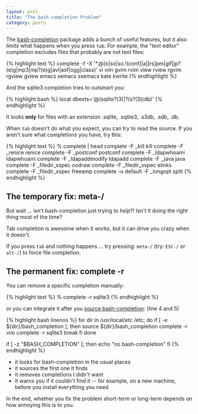 ```yaml
---
layout: post
title: "The bash-completion Problem"
category: posts
---
```


The [bash-completion](https://github.com/scop/bash-completion) package adds
a bunch of useful features, but it also *limits* what happens when you press `tab`.
For example, the "text editor" completion excludes files that probably are not text files:

{% highlight text %}
complete -f -X '*.@(o|so|so.!(conf)|a|[rs]pm|gif|jp?(e)g|mp3|mp?(e)g|avi|asf|ogg|class)' vi vim gvim rvim view rview rgvim rgview gview emacs xemacs sxemacs kate kwrite
{% endhighlight %}

And the sqlite3 completion tries to outsmart you:

{% highlight bash %}
local dbexts='@(sqlite?(3)|?(s?(3))db)'
{% endhighlight %}

It looks **only** for files with an extension .sqlite, .sqlite3, .s3db, .sdb, .db.

When `tab` doesn't do what you expect, you can try to read the source. If
you aren't sure what completions you have, try this:

{% highlight text %}
% complete | head
complete -F _kill kill
complete -F _renice renice
complete -F _postconf postconf
complete -F _ldapwhoami ldapwhoami
complete -F _ldapaddmodify ldapadd
complete -F _java java
complete -F _filedir_xspec oodraw
complete -F _filedir_xspec elinks
complete -F _filedir_xspec freeamp
complete -o default -F _longopt split
{% endhighlight %}


## The temporary fix: meta-/

But wait ... isn't bash-completion just trying to _help_?! Isn't it doing the
right thing most of the time?

Tab completion is awesome when it works, but it can drive you crazy when it doesn't.

If you press `tab` and nothing happens ... try pressing: `meta-/`
(try: `ESC-/` or `alt-/`) to force file completion.


## The permanent fix: complete -r

You can remove a specific completion manually:

{% highlight text %}
% complete -r sqlite3
{% endhighlight %}

or you can integrate it after you [source bash-completion](https://github.com/jpalardy/dotfiles/blob/00645a668d3fd59bd13b57c0d1c656bf23691710/bash/completion/bash.bash): (line 4 and 5)

{% highlight bash linenos %}
for dir in /usr/local/etc /etc; do
  if [ -e ${dir}/bash_completion ]; then
    source ${dir}/bash_completion
    complete -r vim
    complete -r sqlite3
    break
  fi
done

if [ -z "$BASH_COMPLETION" ]; then
  echo "no bash-completion"
fi
{% endhighlight %}

* it looks for bash-completion in the usual places
* it sources the first one it finds
* it removes completions I didn't want
* it warns you if it couldn't find it -- for example, on a new machine, before you install everything you need

In the end, whether you fix the problem short-term or long-term depends on how
annoying this is to you.

